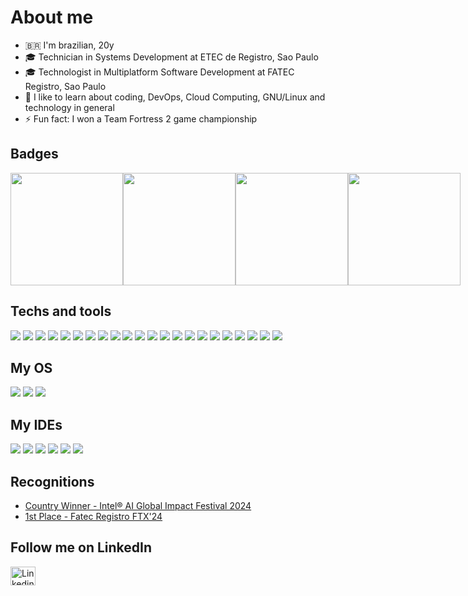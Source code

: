 # About me
  - 🇧🇷 I'm brazilian, 20y
  - 🎓 Technician in Systems Development at ETEC de Registro, Sao Paulo
  - 🎓 Technologist in Multiplatform Software Development at FATEC Registro, Sao Paulo
  - 🌱 I like to learn about coding, DevOps, Cloud Computing, GNU/Linux and technology in general
  - ⚡ Fun fact: I won a Team Fortress 2 game championship

## Badges
   <div style="display: flex" align="center">
      <img height="180em" src="https://github.com/mfelipegs/mfelipegs/assets/104948713/82fe78e1-994f-4770-a2d1-7cce1d6c191c" />
      <img height="180em" src="https://github.com/mfelipegs/mfelipegs/assets/104948713/8651b813-800d-4939-8696-1ddf39668520" />
      <img height="180em" src="https://github.com/mfelipegs/mfelipegs/assets/104948713/910a463c-0ac2-4c41-830c-abb27afa0f6b" />
      <img height="180em" src="https://github.com/mfelipegs/mfelipegs/assets/104948713/bb8b2ae4-c8e5-44c2-9842-06fc0a358711" />
   </div> 
  
## Techs and tools
  <img src="https://img.shields.io/badge/react-%2320232a.svg?style=for-the-badge&logo=react&logoColor=%2361DAFB" /> <img src="https://img.shields.io/badge/typescript-%23007ACC.svg?style=for-the-badge&logo=typescript&logoColor=white" />
  <img src="https://img.shields.io/badge/JavaScript-323330?style=for-the-badge&logo=javascript&logoColor=F7DF1E" />
  <img src="https://img.shields.io/badge/Node%20js-339933?style=for-the-badge&logo=nodedotjs&logoColor=white" />
  <img src="https://img.shields.io/badge/PHP-777BB4?style=for-the-badge&logo=php&logoColor=white" />
  <img src="https://img.shields.io/badge/MariaDB-003545?style=for-the-badge&logo=mariadb&logoColor=white" />
  <img src="https://img.shields.io/badge/MySQL-005C84?style=for-the-badge&logo=mysql&logoColor=white" />
  <img src="https://img.shields.io/badge/MongoDB-%234ea94b.svg?style=for-the-badge&logo=mongodb&logoColor=white" />
  <img src="https://img.shields.io/badge/HTML5-E34F26?style=for-the-badge&logo=html5&logoColor=white" />
  <img src="https://img.shields.io/badge/CSS3-1572B6?style=for-the-badge&logo=css3&logoColor=white" />
  <img src="https://img.shields.io/badge/Python-FFD43B?style=for-the-badge&logo=python&logoColor=blue" />
  <img src="https://img.shields.io/badge/Kotlin-B125EA?style=for-the-badge&logo=kotlin&logoColor=white" />
  <img src="https://img.shields.io/badge/C%23-239120?style=for-the-badge&logo=csharp&logoColor=white" />
  <img src="https://img.shields.io/badge/C-00599C?style=for-the-badge&logo=c&logoColor=white" />
  <img src="https://img.shields.io/badge/Linux-FCC624?style=for-the-badge&logo=linux&logoColor=black" />
  <img src="https://img.shields.io/badge/Amazon_AWS-FF9900?style=for-the-badge&logo=amazonaws&logoColor=white" />
  <img src="https://img.shields.io/badge/Xampp-F37623?style=for-the-badge&logo=xampp&logoColor=white" />
  <img src="https://img.shields.io/badge/gimp-5C5543?style=for-the-badge&logo=gimp&logoColor=white" />
  <img src="https://img.shields.io/badge/Cordova-35434F?style=for-the-badge&logo=apache-cordova&logoColor=E8E8E8" />
  <img src="https://img.shields.io/badge/LibreOffice-18A303?style=for-the-badge&logo=LibreOffice&logoColor=white" />
  <img src="https://img.shields.io/badge/Trello-%23026AA7.svg?style=for-the-badge&logo=Trello&logoColor=white" />
  <img src="https://img.shields.io/badge/Arduino-00979D?style=for-the-badge&logo=Arduino&logoColor=white" />
  
## My OS
  <img src="https://img.shields.io/badge/-KUbuntu-%230079C1?style=for-the-badge&logo=kubuntu&logoColor=white" /> <img src="https://img.shields.io/badge/Debian-A81D33?style=for-the-badge&logo=debian&logoColor=white" />
  <img src="https://img.shields.io/badge/Windows-0078D6?style=for-the-badge&logo=windows&logoColor=white" />
  
## My IDEs
  <img src="https://img.shields.io/badge/NeoVim-%2357A143.svg?&style=for-the-badge&logo=neovim&logoColor=white" /> <img src="https://img.shields.io/badge/Visual_Studio_Code-0078D4?style=for-the-badge&logo=visual%20studio%20code&logoColor=white" />
  <img src="https://img.shields.io/badge/Visual_Studio-5C2D91?style=for-the-badge&logo=visual%20studio&logoColor=white" />
  <img src="https://img.shields.io/badge/NetBeansIDE-1B6AC6.svg?style=for-the-badge&logo=apache-netbeans-ide&logoColor=white" />
  <img src="https://img.shields.io/badge/pycharm-143?style=for-the-badge&logo=pycharm&logoColor=black&color=black&labelColor=green" />
  <img src="https://img.shields.io/badge/Android_Studio-3DDC84?style=for-the-badge&logo=android-studio&logoColor=white" />


## Recognitions

- [Country Winner - Intel® AI Global Impact Festival 2024](https://www.intel.com/content/www/us/en/corporate/artificial-intelligence/winners2024.html#tab-blade-1-1)
- [1st Place - Fatec Registro FTX'24](https://www.linkedin.com/in/matheus-felipe-gomes/details/certifications/1719510613311/single-media-viewer/?profileId=ACoAADn01KoBXrZTWpE7SiUnrCSmf0I13cQleME)
  
## Follow me on LinkedIn
  <p align="left">
    <a href="https://linkedin.com/in/matheus-felipe-gomes/" target="blank"><img align="center" src="https://raw.githubusercontent.com/rahuldkjain/github-profile-readme-generator/master/src/images/icons/Social/linked-in-alt.svg" alt="Linkedin" height="30" width="40" /></a>
  </p>
